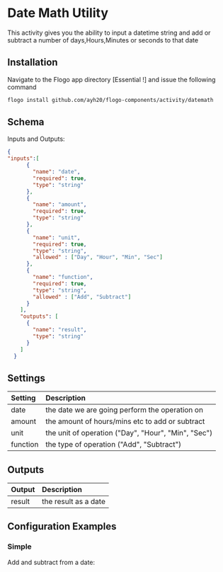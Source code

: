 # Date Math Utility
This activity gives you the ability to input a datetime string and add or subtract a number of days,Hours,Minutes or seconds to that date


## Installation

Navigate to the Flogo app directory [Essential !] and issue the following command

```bash
flogo install github.com/ayh20/flogo-components/activity/datemath
```

## Schema
Inputs and Outputs:

```json
{
"inputs":[
      {
        "name": "date",
        "required": true,
        "type": "string"
      },
      {
        "name": "amount",
        "required": true,
        "type": "string"
      },
      {
        "name": "unit",
        "required": true,
        "type": "string",
        "allowed" : ["Day", "Hour", "Min", "Sec"]
      },
      {
        "name": "function",
        "required": true,
        "type": "string",
        "allowed" : ["Add", "Subtract"]
      }
    ],
    "outputs": [
      {
        "name": "result",
        "type": "string"
      }
    ]
  }
```

## Settings
| Setting     | Description                                         |
|:------------|:----------------------------------------------------|
| date        | the date we are going perform the operation on      |
| amount      | the amount of hours/mins etc to add or subtract     |
| unit        | the unit of operation ("Day", "Hour", "Min", "Sec") |
| function    | the type of operation ("Add", "Subtract")           |

## Outputs
| Output      | Description                             |
|:------------|:----------------------------------------|
| result      | the result as a date                    |

## Configuration Examples
### Simple
Add and subtract from a date:
